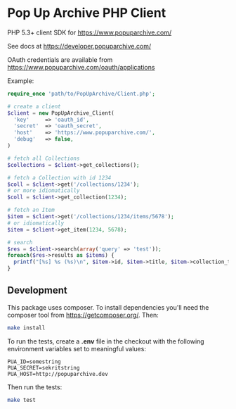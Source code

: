 Pop Up Archive PHP Client
=========================================

PHP 5.3+ client SDK for https://www.popuparchive.com/

See docs at https://developer.popuparchive.com/

OAuth credentials are available from https://www.popuparchive.com/oauth/applications

Example:

```php
require_once 'path/to/PopUpArchive/Client.php';

# create a client
$client = new PopUpArchive_Client(
  'key'     => 'oauth_id',
  'secret'  => 'oauth_secret',
  'host'    => 'https://www.popuparchive.com/',
  'debug'   => false,
)

# fetch all Collections
$collections = $client->get_collections();

# fetch a Collection with id 1234
$coll = $client->get('/collections/1234');
# or more idiomatically
$coll = $client->get_collection(1234);

# fetch an Item
$item = $client->get('/collections/1234/items/5678');
# or idiomatically
$item = $client->get_item(1234, 5678);

# search
$res = $client->search(array('query' => 'test'));
foreach($res->results as $items) {
  printf("[%s] %s (%s)\n", $item->id, $item->title, $item->collection_title);
}

```

## Development

This package uses composer. To install dependencies you'll need the composer tool
from https://getcomposer.org/. Then:

```bash
make install
```

To run the tests, create a **.env** file in the checkout
with the following environment variables set to meaningful values:

```
PUA_ID=somestring
PUA_SECRET=sekritstring
PUA_HOST=http://popuparchive.dev
```

Then run the tests:

```bash
make test
```

